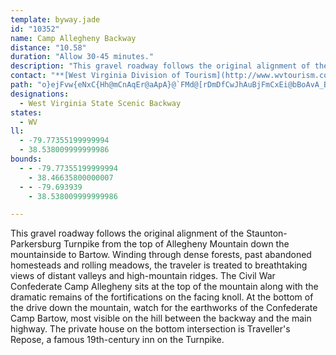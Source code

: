 ```yaml
---
template: byway.jade
id: "10352"
name: Camp Allegheny Backway
distance: "10.58"
duration: "Allow 30-45 minutes."
description: "This gravel roadway follows the original alignment of the Staunton-Parkersburg Turnpike from the top of Allegheny Mountain down the mountainside to Bartow."
contact: "**[West Virginia Division of Tourism](http://www.wvtourism.com)**  \n 800-225-5982  \n\n"
path: "o}ejFvw{eNxC{Hh@mCnAqEr@aApA}@`FMd@[rDmDfCwJhAuBjFmCxEi@bBoAvA_Bp@sANaAEYOKgCd@u@Tc@^eBd@cAQSm@l@uCEk@O_@sBe@i@_@e@s@Gs@R_@r@YdFJpA_@n@wAbCEhAm@bAGj@Rb@j@jA^\\Ob@g@n@mBHw@Sg@gA_@kAsBSsAk@qAD{@fA_Aj@y@T}@Bm@OmCPoAb@q@x@c@R[T_AHkBSuBL}Ad@aATeAKmAW_AW[qBwA[eASoCuAmBSiD_BiCc@kBKiGSkDmAmB\\sI?oCn@eB^gBNc@r@_@r@Np@h@vA{@rAYhBd@h@?n@cA`AaAp@SdA`@fBMnAl@^SxAaEtAe@zKr@l@Xx@dArAdEZLv@Qt@DjA~@h@PlBeAfBm@F_AGsCJqA\\s@p@Y`BQdB_@fBaD`B[v@?d@c@r@E~@Lr@?hBaAr@GnALvGxE^]n@iBRqBHuCTy@b@]nBd@`F~BrBj@z@w@x@qBdAc@fDr@n@iAfBuBd@kD|@_BnCuDbAm@fKkBhAErALx@IlBwCdDDlB[lAw@hEDnAm@rADl@Zn@`BbCGjAkAlC{A|BYhAa@nEyGr@i@|A?|FbArQtGbBpCdA_@rD_EhBsDbAmAlD_ArB?dDm@dDRd@Ln@Mn@e@r@gBIsB_@}BUaDXsAb@a@d@_ATqBUaBsA}C?Sn@Od@fAl@r@~@rDBfAIr@c@r@Kb@?`@j@jCl@`Bn@dAh@VnCNhARvAbBf@fAp@fCr@hAfAz@|@~@ZpAVhCjAvCRt@xB\\t@_@v@cA^u@j@s@|@eBZkCLiGo@sDAyF]mBI{Ab@iBd@sEvAcCZ_AOsEJqAx@gDrBmEx@e@p@AjBz@`HBXWOaBs@sEs@aD_@qD?yAb@m@|CmIt@eClBiBNc@Fo@?qEjAiPM{IDeAN_Ah@eBTaBFmBlEsINg@Dk@Ee@O[sAwAs@uBE_AHgGJy@`CkCZm@Be@Cg@O_@cB_COa@Ee@TsAlBkFrAgBtAyA"
designations: 
  - West Virginia State Scenic Backway
states: 
  - WV
ll: 
  - -79.77355199999994
  - 38.538009999999986
bounds: 
  - - -79.77355199999994
    - 38.46635800000007
  - - -79.693939
    - 38.538009999999986

---
```


<p>This gravel roadway follows the original alignment of the
Staunton-Parkersburg Turnpike from the top of Allegheny Mountain down the mountainside to Bartow. Winding through dense forests, past abandoned homesteads and rolling meadows, the traveler is treated to breathtaking views of distant valleys and high-mountain ridges. The Civil War Confederate Camp Allegheny sits at the top of the mountain along with the dramatic remains of the fortifications on the facing knoll. At the bottom of the drive down the mountain,
watch for the earthworks of the Confederate Camp Bartow, most visible on the hill between the backway and the main highway. The private house on the bottom intersection is Traveller's Repose, a famous 19th-century inn on the Turnpike.</p>